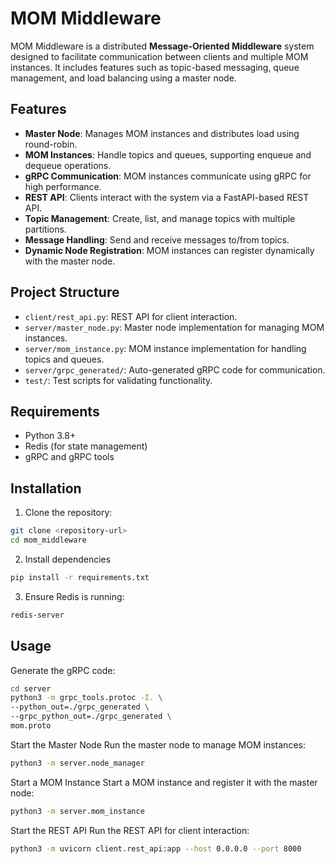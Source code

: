# MOM Middleware

MOM Middleware is a distributed **Message-Oriented Middleware** system designed to facilitate communication between clients and multiple MOM instances. It includes features such as topic-based messaging, queue management, and load balancing using a master node.

## Features
- **Master Node**: Manages MOM instances and distributes load using round-robin.
- **MOM Instances**: Handle topics and queues, supporting enqueue and dequeue operations.
- **gRPC Communication**: MOM instances communicate using gRPC for high performance.
- **REST API**: Clients interact with the system via a FastAPI-based REST API.
- **Topic Management**: Create, list, and manage topics with multiple partitions.
- **Message Handling**: Send and receive messages to/from topics.
- **Dynamic Node Registration**: MOM instances can register dynamically with the master node.

## Project Structure
- `client/rest_api.py`: REST API for client interaction.
- `server/master_node.py`: Master node implementation for managing MOM instances.
- `server/mom_instance.py`: MOM instance implementation for handling topics and queues.
- `server/grpc_generated/`: Auto-generated gRPC code for communication.
- `test/`: Test scripts for validating functionality.

## Requirements
- Python 3.8+
- Redis (for state management)
- gRPC and gRPC tools

## Installation
1. Clone the repository:
```bash
git clone <repository-url>
cd mom_middleware
```

2. Install dependencies
```bash
pip install -r requirements.txt
```

3. Ensure Redis is running:
```bash
redis-server
```

## Usage

Generate the gRPC code:
```bash
cd server
python3 -m grpc_tools.protoc -I. \
--python_out=./grpc_generated \
--grpc_python_out=./grpc_generated \
mom.proto
```


Start the Master Node
Run the master node to manage MOM instances:
```bash
python3 -m server.node_manager
```

Start a MOM Instance
Start a MOM instance and register it with the master node:
```bash
python3 -m server.mom_instance
```

Start the REST API
Run the REST API for client interaction:
```bash
python3 -m uvicorn client.rest_api:app --host 0.0.0.0 --port 8000
```